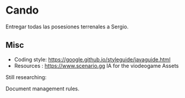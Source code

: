 # Cando
Entregar todas las posesiones terrenales a Sergio.

## Misc
- Coding style: https://google.github.io/styleguide/javaguide.html
- Resources : https://www.scenario.gg IA for the viodeogame Assets

Still researching:

Document management rules.
